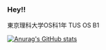 ### Hey!!

東京理科大学OS科1年
TUS OS B1

[![Anurag's GitHub stats](https://github-readme-stats.vercel.app/api?username=DaichiWarasuga)](https://github.com/anuraghazra/github-readme-stats)
<!--
**DaichiWarasuga/DaichiWarasuga** is a ✨ _special_ ✨ repository because its `README.md` (this file) appears on your GitHub profile.

Here are some ideas to get you started:

- 🔭 I’m currently working on ...
- 🌱 I’m currently learning ...
- 👯 I’m looking to collaborate on ...
- 🤔 I’m looking for help with ...
- 💬 Ask me about ...
- 📫 How to reach me: ...
- 😄 Pronouns: ...
- ⚡ Fun fact: ...
-->
